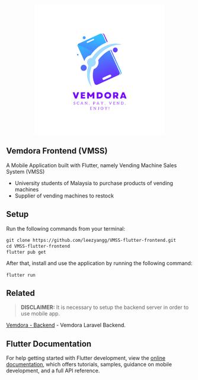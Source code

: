 <div align="center">
  <br>
  <img src="assets/images/vemdora_icon.png" alt="Vemdora Icon" width="350">
  <br>
</div>

## Vemdora Frontend (VMSS)

A Mobile Application built with Flutter, namely Vending Machine Sales System (VMSS) 

* University students of Malaysia to purchase products of vending machines
* Supplier of vending machines to restock

## Setup

Run the following commands from your terminal:

```
git clone https://github.com/leezyangg/VMSS-flutter-frontend.git
cd VMSS-flutter-frontend
flutter pub get
```

After that, install and use the application by running the following command:

`flutter run`


## Related

> **DISCLAIMER:** It is necessary to setup the backend server in order to use mobile app.

[Vemdora - Backend](https://github.com/leezyangg/vemdora-backend) - Vemdora Laravel Backend.

## Flutter Documentation

For help getting started with Flutter development, view the
[online documentation](https://docs.flutter.dev/), which offers tutorials,
samples, guidance on mobile development, and a full API reference.
